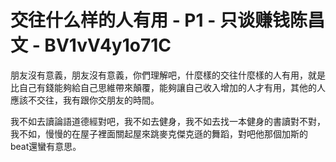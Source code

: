 # 交往什么样的人有用 - P1 - 只谈赚钱陈昌文 - BV1vV4y1o71C

朋友沒有意義，朋友沒有意義，你們理解吧，什麼樣的交往什麼樣的人有用，就是比自己有錢能夠給自己思維帶來顛覆，能夠讓自己收入增加的人才有用，其他的人應該不交往，我有跟你交朋友的時間。

我不如去讀論語道德經對吧，我不如去健身，我不如去找一本健身的書讀對不對，我不如，慢慢的在屋子裡面關起屋來跳麥克傑克遜的舞蹈，對吧他那個加斯的beat還蠻有意思。


